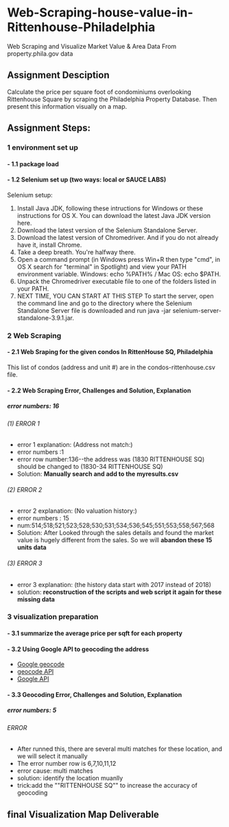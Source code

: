 # Web-Scraping-house-value-in-Rittenhouse-Philadelphia
Web Scraping and Visualize Market Value &amp; Area Data From property.phila.gov data
## Assignment Desciption
Calculate the price per square foot of condominiums overlooking Rittenhouse Square by scraping the Philadelphia Property Database. Then present this information visually on a map.

## Assignment Steps:
### 1 environment set up
#### - 1.1 package load
#### - 1.2 Selenium set up (two ways: local or SAUCE LABS)

 Selenium setup:

1. Install Java JDK, following these intructions for Windows or these instructions for OS X. You can download the latest Java JDK version here.
2. Download the latest version of the Selenium Standalone Server.
3. Download the latest version of Chromedriver. And if you do not already have it, install Chrome.
4. Take a deep breath. You're halfway there.
5. Open a command prompt (in Windows press Win+R then type "cmd", in OS X search for "terminal" in Spotlight) and view your PATH environment variable. Windows: echo %PATH% / Mac OS: echo $PATH.
6. Unpack the Chromedriver executable file to one of the folders listed in your PATH.
7. NEXT TIME, YOU CAN START AT THIS STEP To start the server, open the command line and go to the directory where the Selenium Standalone Server file is downloaded and run java -jar selenium-server-standalone-3.9.1.jar.

### 2 Web Scraping
#### - 2.1 Web Sraping for the given condos In RittenHouse SQ, Philadelphia
This list of condos (address and unit #) are in the condos-rittenhouse.csv file.

#### - 2.2 Web Scraping Error, Challenges and Solution, Explanation
##### error numbers: 16
###### (1) ERROR 1
- error 1 explanation: (Address not match:)
- error numbers :1
- error row number:136--the address was (1830 RITTENHOUSE SQ) should be changed to (1830-34 RITTENHOUSE SQ)
- Solution: **Manually search and add to the myresults.csv**


###### (2) ERROR 2
- error 2 explanation: (No valuation history:)
- error numbers : 15
- num:514;518;521;523;528;530;531;534;536;545;551;553;558;567;568
- Solution: After Looked through the sales details and found the market value is hugely different from the sales. So we will **abandon these 15 units data**

###### (3) ERROR 3
- error 3 explanation: (the history data start with 2017 instead of 2018)
- solution: **reconstruction of the scripts and web script it again for these missing data**


### 3 visualization preparation
#### - 3.1 summarize the average price per sqft for each property
#### - 3.2 Using Google API to geocoding the address
- [Google geocode](https://www.rdocumentation.org/packages/googleway/versions/2.2.0/topics/google_geocode "Google geocode")
- [geocode API](https://developers.google.com/maps/documentation/geocoding/get-api-key "geocode API")
- [Google API](https://developers.google.com/maps/documentation/geocoding/get-api-key
 "Google API")
#### - 3.3 Geocoding Error, Challenges and Solution, Explanation
##### error numbers: 5
######  ERROR 
- After runned this, there are several multi matches for these location, and we will select it manually
- The error number row is 6,7,10,11,12
- error cause: multi matches
- solution: identify the location muanlly 
- trick:add the ""RITTENHOUSE SQ"" to increase the accuracy of geocoding


## final Visualization Map Deliverable
